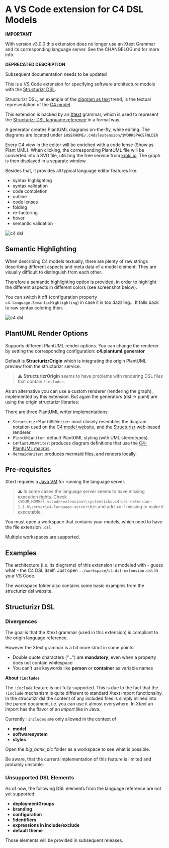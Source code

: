 # A VS Code extension for C4 DSL Models

**IMPORTANT**

With version v3.0.0 this extension does no longer use an Xtext Grammar and its corresponding language server.
See the CHANGELOG.md for more info.

**DEPRECATED DESCRIPTION**

Subsequent documentation needs to be updated

This is a VS Code extension for specifying software architecture models with the [Structurizr DSL](https://github.com/structurizr/dsl).

Structurizr DSL, an example of the [diagram as text](https://structurizr.com/help/text) trend, is the textual representation of the [C4 model](https://c4model.com/).

This extension is backed by an [Xtext](https://www.eclipse.org/Xtext/) grammar, which is used to represent the [Structurizr DSL language reference](https://github.com/structurizr/dsl/blob/master/docs/language-reference.md) in a formal way.

A generator creates PlantUML diagrams on-the-fly, while editing. The diagrams are located under `$USERHOME/.c4dslextension/$WORKSPACEFOLDER`

Every C4 view in the editor will be enriched with a code lense (Show as Plant UML). When clicking, the corresponding PlantUML file will be converted into a SVG file, utilizing the free service from [kroki.io](https://kroki.io). 
The graph is then displayed in a separate window.

Besides that, it provides all typical language editor features like:

* syntax highlighting
* syntax validation
* code completion
* outline
* code lenses
* folding
* re-factoring
* hover
* semantic validation

![c4 dsl](https://gitlab.com/systemticks/c4-grammar/-/raw/17706e9b41936def3e1a27f8289f6e138ab92707/extension/images/c4dsl-screenshot-1.png)

## Semantic Highlighting

When describing C4 models textually, there are plenty of raw strings describing different aspects and meta data of a model element. They are visually difficult to distinguish from each other.

Therefore a semantic highlighting option is provided, in order to highlight the different aspects in different colors (see screenshot below).

You can switch it off (configuration property `c4.language.SemanticHighlighting`) in case it is too dazzling... It falls back to raw syntax coloring then.

![c4 dsl](https://gitlab.com/systemticks/c4-grammar/-/raw/master/extension/images/c4dsl-semantic-highlighting.png)

## PlantUML Render Options

Supports different PlantUML render options.
You can change the renderer by setting the corresponding configuration: **c4.plantuml.generator**

Default is **StructurizrOrigin** which is integrating the origin PlantUML preview from the structurizr service. 

> :warning: **StructurizrOrigin** seems to have problems with rendering DSL files that contain `!includes`.

As an alternative you can use a custom renderer (rendering the graph), implemented by this extension.
But again the generators (dsl -> puml) are using the origin structurizr libraries:

There are three PlantUML writer implementations:

- `StructurizrPlantUMLWriter`: most closely resembles the diagram notation used on the [C4 model website](https://c4model.com), and the [Structurizr](https://structurizr.com) web-based renderer.
- `PlantUMLWriter`: default PlantUML styling (with UML stereotypes).
- `C4PlantUMLWriter`: produces diagram definitions that use the [C4-PlantUML macros](https://github.com/plantuml-stdlib/C4-PlantUML).
- `MermaidWriter`: produces mermaid files, and renders locally.

## Pre-requisites

Xtext requires a [Java VM](http://java.com/en/download/) for running the language server.

> :warning: In some cases the language server seems to have missing execution rights. Check `<YOUR_HOME>\.vscode\extensions\systemticks.c4-dsl-extension-1.1.0\server\c4-language-server\bin` and add +x if missing to make it executable.

You must open a workspace that contains your models, which need to have the file extension `.dsl` 

Multiple workspaces are supported.

## Examples

The architecture (i.e. its diagrams) of this extension is modeled with - guess what - the C4 DSL itself.
Just open `../workspace/c4-dsl-extension.dsl` in your VS Code.

The workspace folder also contains some basic examples from the structurizr dsl website.

## Structurizr DSL 

### Divergences

The goal is that the Xtext grammar (used in this extension) is compliant to the origin language reference.

However the Xtext grammar is a bit more strict in some points:

* Double quote characters ("...") are **mandatory**, even when a property does not contain whitespace
* You can't use keywords like **person** or **container** as variable names

**About `!includes`**

The *`!include`* feature is not fully supported. This is due to the fact that the `!include` mechanism is quite different to standard Xtext import functionality. In the strucutizr dsl the content of any included files is simply inlined into the parent document, i.e. you can use it almost everywhere. In Xtext an import has the flavor of an _import_ like in Java.

Currently `!includes` are only allowed in the context of
* **model**
* **softwaresystem**
* **styles**

Open the *big_bank_plc* folder as a workspace to see what is possible.

Be aware, that the current implementation of this feature is limited and probably unstable.

### Unsupported DSL Elements

As of now, the following DSL elements from the language reference are not yet supported:

* **deploymentGroups**
* **branding**
* **configuration**
* **!identifiers**
* **expressions in include/exclude**
* **default theme**


Those elements will be provided in subsequent releases.
